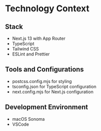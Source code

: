 # Technology Context

## Stack
- Next.js 13 with App Router
- TypeScript
- Tailwind CSS
- ESLint and Prettier

## Tools and Configurations
- postcss.config.mjs for styling
- tsconfig.json for TypeScript configuration
- next.config.mjs for Next.js configuration

## Development Environment
- macOS Sonoma
- VSCode